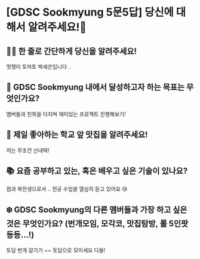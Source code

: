 # [GDSC Sookmyung 5문5답] 당신에 대해서 알려주세요!👀

## ☝🏻 한 줄로 간단하게 당신을 알려주세요!
멋쟁이 토마토 박세은입니다 .. 

## 🎯 GDSC Sookmyung 내에서 달성하고자 하는 목표는 무엇인가요?
멤버들과 친목을 다지며 재미있는 프로젝트 진행해보기!

## 🍕 제일 좋아하는 학교 앞 맛집을 알려주세요!
저는 무조건 신내떡!

## 📚 요즘 공부하고 있는, 혹은 배우고 싶은 기술이 있나요?
컴과 복전생으로서 .. 전공 수업을 열심히 듣고 있어요 😢

## ❄️ GDSC Sookmyung의 다른 멤버들과 가장 하고 싶은 것은 무엇인가요? (번개모임, 모각코, 맛집탐방, 롤 5인팟 등등...!)
토담 번개 갈기기 ~~ 토담으로 모이세요 다들!
